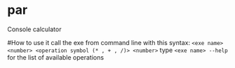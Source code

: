 # par
Console calculator

#How to use it
call the exe from command line with this syntax: ``` <exe name> <number> <operation symbol (* , + , /)> <number> ```
type ``` <exe name> --help ``` for the list of available operations

